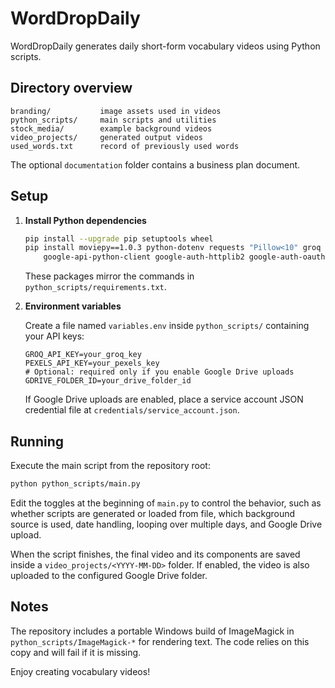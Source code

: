 # WordDropDaily

WordDropDaily generates daily short-form vocabulary videos using Python scripts.

## Directory overview

```
branding/           image assets used in videos
python_scripts/     main scripts and utilities
stock_media/        example background videos
video_projects/     generated output videos
used_words.txt      record of previously used words
```

The optional `documentation` folder contains a business plan document.

## Setup

1. **Install Python dependencies**
   ```bash
   pip install --upgrade pip setuptools wheel
   pip install moviepy==1.0.3 python-dotenv requests "Pillow<10" groq pydrive \
       google-api-python-client google-auth-httplib2 google-auth-oauthlib
   ```
   These packages mirror the commands in `python_scripts/requirements.txt`.

2. **Environment variables**

   Create a file named `variables.env` inside `python_scripts/` containing your
   API keys:

   ```env
   GROQ_API_KEY=your_groq_key
   PEXELS_API_KEY=your_pexels_key
   # Optional: required only if you enable Google Drive uploads
   GDRIVE_FOLDER_ID=your_drive_folder_id
   ```

   If Google Drive uploads are enabled, place a service account JSON credential
   file at `credentials/service_account.json`.

## Running

Execute the main script from the repository root:

```bash
python python_scripts/main.py
```

Edit the toggles at the beginning of `main.py` to control the behavior, such as
whether scripts are generated or loaded from file, which background source is
used, date handling, looping over multiple days, and Google Drive upload.

When the script finishes, the final video and its components are saved inside a
`video_projects/<YYYY-MM-DD>` folder. If enabled, the video is also uploaded to
the configured Google Drive folder.

## Notes

The repository includes a portable Windows build of ImageMagick in
`python_scripts/ImageMagick-*` for rendering text. The code relies on this copy
and will fail if it is missing.

Enjoy creating vocabulary videos!
